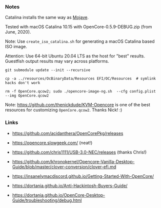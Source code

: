 ### Notes

Catalina installs the same way as [Mojave](../Mojave/README.md).

Tested with macOS Catalina 10.15 with OpenCore-0.5.9-DEBUG.zip (from June, 2020).

Note: Use `create_iso_catalina.sh` for generating a macOS Catalina based ISO
image.

Attention: Use 64-bit Ubuntu 20.04 LTS as the host for "best" results.
Guestfish output results may vary across platforms.

```
git submodule update --init --recursive

cp -a ../resources/OcBinaryData/Resources EFI/OC/Resources  # symlink hacks don't work

rm -f OpenCore.qcow2; sudo ./opencore-image-ng.sh  --cfg config.plist --img OpenCore.qcow2
```

Note: https://github.com/thenickdude/KVM-Opencore is one of the best resources
for customizing `OpenCore.qcow2`. Thanks Nick! :)

### Links

* https://github.com/acidanthera/OpenCorePkg/releases

* https://opencore.slowgeek.com/ (neat!)

* https://github.com/chris1111/USB-3.0-NEC/releases (thanks Chris!)

* https://github.com/khronokernel/Opencore-Vanilla-Desktop-Guide/blob/master/clover-conversion/clover-efi.md

* https://insanelymacdiscord.github.io/Getting-Started-With-OpenCore/

* https://dortania.github.io/Anti-Hackintosh-Buyers-Guide/

* https://dortania.github.io/OpenCore-Desktop-Guide/troubleshooting/debug.html
